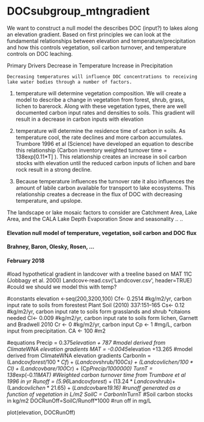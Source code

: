 # DOCsubgroup_mtngradient
We want to construct a null model the describes DOC (input?) to lakes along an elevation gradient. Based on first principles we can look at the fundamental relationships between elevation and temperature/precipitation and how this controls vegetation, soil carbon turnover, and temperature controls on DOC leaching.

Primary Drivers 
Decrease in Temperature 
Increase in Precipitation

	Decreasing temperatures will influence DOC concentrations to receiving lake water bodies through a number of factors. 
1) temperature will determine vegetation composition. We will create a model to describe a change in vegetation from forest, shrub, grass, lichen to barerock. Along with these vegetation types, there are well documented carbon input rates and densities to soils. This gradient will result in a decrease in carbon inputs with elevation

2) temperature will determine the residence time of carbon in soils. As temperature cool, the rate declines and more carbon accumulates. Trumbore 1996 et al (Science) have developed an equation to describe this relationship (Carbon inventory weighted turnover time = 138exp[0.11*T] ). This relationship creates an increase in soil carbon stocks with elevation until the reduced carbon inputs of lichen and bare rock result in a strong decline. 

3) Because temperature influences the turnover rate it also influences the amount of labile carbon available for transport to lake ecosystems. This relationship creates a decrease in the flux of DOC with decreasing temperature, and upslope. 

The landscape or lake mosaic factors to consider are
Catchment Area, Lake Area, and the CALA
Lake Depth
Evaporation
Snow and seasonality
..
..

#### Elevation null model of temperature, vegetation, soil carbon and DOC flux
#### Brahney, Baron, Olesky, Rosen, ... 
#### February 2018


#load hypothetical gradient in landcover with a treeline based on MAT 11C (Jobbagy et al. 2000)
Landcov<-read.csv('Landcover.csv', header=TRUE) #could we should we model this with temp?

#constants
elevation <-seq(200,3200,100)
Cf<- 0.2514 #kg/m2/yr, carbon input rate to soils from forestest Plant Soil (2010) 337:151–165
Cs<- 0.12  #kg/m2/yr, carbon input rate to soils form grasslands and shrub *citaions needed
Cl<- 0.009  #kg/m2/yr, carbon input rate to soils form lichen, Garnett and Bradwell 2010
Cr <- 0 #kg/m2/yr, carbon input
Cp <- 1 #mg/L, carbon input from precipitation. 
CA <- 100 #m2

#equations
Precip = 0.375*elevation + 787 #model derived from ClimateWNA elevation gradients
MAT = -0.0045*elevation +13.265 #model derived from ClimateWNA elevation gradients
CarbonIn = (Landcov$forest/100*Cf) + (Landcov$shrub/100*Cs) + (Landcov$lichen/100*Cl) + (Landcov$bare/100*Cr) + (Cp*Precip/1000000)
TurnT = 138*exp(-0.11*MAT) #Weighted carbon turnover time from Trumbore et al 1996 in yr
Runoff = (5.96*Landcov$forest)+(13.24*Landcov$shrub)+(Landcov$lichen*21.65)+(Landcov$bare*19.16) #runoff generated as a function of vegetation in L/m2
SoilC = CarbonIn*TurnT #Soil carbon stocks in kg/m2
DOCRunOff=SoilC/Runoff*1000 #run off in mg/L


plot(elevation, DOCRunOff)
